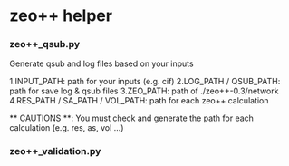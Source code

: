 # zeo++ helper

### zeo++_qsub.py
Generate qsub and log files based on your inputs

1.INPUT_PATH: path for your inputs (e.g. cif)
2.LOG_PATH / QSUB_PATH: path for save log & qsub files
3.ZEO_PATH: path of ./zeo++-0.3/network
4.RES_PATH / SA_PATH / VOL_PATH: path for each zeo++ calculation

** CAUTIONS **: You must check and generate the path for each calculation (e.g. res, as, vol ...)

### zeo++_validation.py


